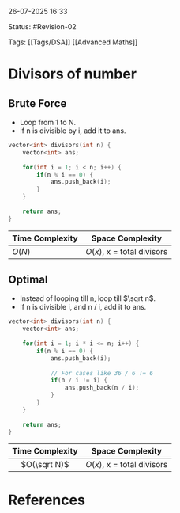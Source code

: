 26-07-2025  16:33

Status: #Revision-02  

Tags: [[Tags/DSA]] [[Advanced Maths]]

# Divisors of number


## Brute Force

- Loop from 1 to N.
- If n is divisible by i, add it to ans.

```cpp
vector<int> divisors(int n) {
	vector<int> ans;
	
	for(int i = 1; i < n; i++) {
		if(n % i == 0) {
			ans.push_back(i);
		}
	}
	
	return ans;
}
```


| **Time Complexity** | **Space Complexity**       |
| ------------------- | -------------------------- |
| $O(N)$              | $O(x)$, x = total divisors |



## Optimal

- Instead of looping till n, loop till $\sqrt n$.
- If n is divisible i, and n / i, add it to ans.

```cpp
vector<int> divisors(int n) {
	vector<int> ans;
	
	for(int i = 1; i * i <= n; i++) {
		if(n % i == 0) {
			ans.push_back(i);
			
			// For cases like 36 / 6 != 6
			if(n / i != i) {
				ans.push_back(n / i);
			}
		}
	}
	
	return ans;
}
```


| **Time Complexity** |    **Space Complexity**    |
| :-----------------: | :------------------------: |
|    $O(\sqrt N)$     | $O(x)$, x = total divisors |





# References